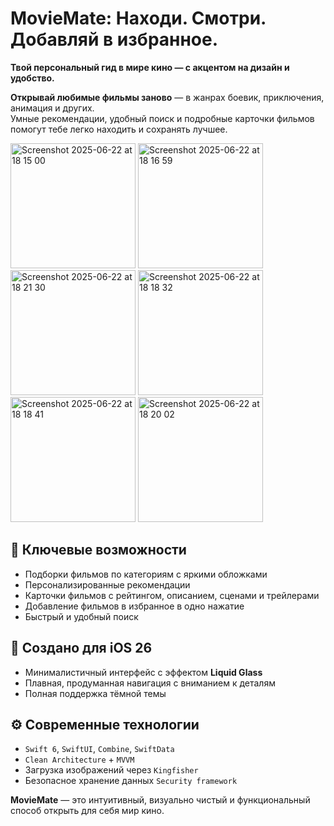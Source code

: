 # MovieMate: Находи. Смотри. Добавляй в избранное.

**Твой персональный гид в мире кино — с акцентом на дизайн и удобство.**

**Открывай любимые фильмы заново** — в жанрах боевик, приключения, анимация и других.  
Умные рекомендации, удобный поиск и подробные карточки фильмов помогут тебе легко находить и сохранять лучшее.


<p>
  <img width="200" alt="Screenshot 2025-06-22 at 18 15 00" src="https://github.com/user-attachments/assets/c8c6a92b-63b4-4afd-8b41-ef6ffb9235c7" />
  <img width="200" alt="Screenshot 2025-06-22 at 18 16 59" src="https://github.com/user-attachments/assets/1077e7bc-ae1b-4f39-a677-e461f031945f" />
  <img width="200" alt="Screenshot 2025-06-22 at 18 21 30" src="https://github.com/user-attachments/assets/dafca8b1-4c8f-4cea-854e-6be9585f6508" />
  <img width="200" alt="Screenshot 2025-06-22 at 18 18 32" src="https://github.com/user-attachments/assets/72289d5a-4d6e-4381-9253-4aa9649bfc0f" /> 
  <img width="200" alt="Screenshot 2025-06-22 at 18 18 41" src="https://github.com/user-attachments/assets/0a876fd8-d21d-432e-899e-77f4b0c5cf3b" />
  <img width="200" alt="Screenshot 2025-06-22 at 18 20 02" src="https://github.com/user-attachments/assets/68a92816-05b5-4e9b-83f1-a3cb7db78417" />
</p>


## 🔑 Ключевые возможности
- Подборки фильмов по категориям с яркими обложками  
- Персонализированные рекомендации  
- Карточки фильмов с рейтингом, описанием, сценами и трейлерами  
- Добавление фильмов в избранное в одно нажатие  
- Быстрый и удобный поиск  


## 📱 Создано для iOS 26
- Минималистичный интерфейс с эффектом **Liquid Glass**  
- Плавная, продуманная навигация с вниманием к деталям  
- Полная поддержка тёмной темы  


## ⚙️ Современные технологии
- `Swift 6`, `SwiftUI`, `Combine`, `SwiftData`  
- `Clean Architecture` + `MVVM`  
- Загрузка изображений через `Kingfisher`  
- Безопасное хранение данных `Security framework`  



**MovieMate** — это интуитивный, визуально чистый и функциональный способ открыть для себя мир кино.
